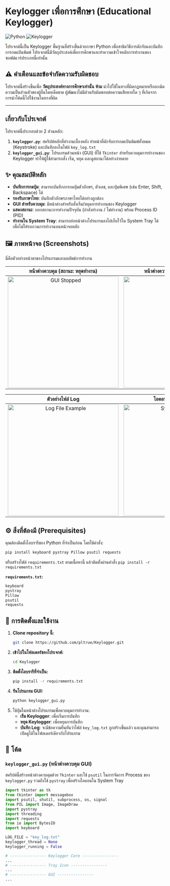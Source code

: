# Keylogger เพื่อการศึกษา (Educational Keylogger)

![Python](https://img.shields.io/badge/python-3.8+-blue.svg)
![Keylogger](https://img.shields.io/badge/Keylogger-8A2BE2)

โปรเจกต์นี้เป็น Keylogger พื้นฐานที่สร้างขึ้นด้วยภาษา Python เพื่อสาธิตวิธีการดักจับและบันทึกการกดแป้นพิมพ์ โปรเจกต์นี้มีวัตถุประสงค์เพื่อการศึกษาและทำความเข้าใจหลักการทำงานของซอฟต์แวร์ประเภทนี้เท่านั้น

## ⚠️ คำเตือนและข้อจำกัดความรับผิดชอบ

โปรเจกต์นี้สร้างขึ้นเพื่อ **วัตถุประสงค์ทางการศึกษาเท่านั้น** **ห้าม** นำไปใช้ในทางที่ผิดกฎหมายหรือละเมิดความเป็นส่วนตัวของผู้อื่นโดยเด็ดขาด ผู้พัฒนาไม่มีส่วนรับผิดชอบต่อความเสียหายใด ๆ ที่เกิดจากการนำโค้ดนี้ไปใช้งานในทางที่ผิด

---

## เกี่ยวกับโปรเจกต์

โปรเจกต์นี้ประกอบด้วย 2 ส่วนหลัก:
1.  **`keylogger.py`**: สคริปต์หลักที่ทำงานเบื้องหลัง ทำหน้าที่ดักจับการกดแป้นพิมพ์ทั้งหมด (Keystroke) และบันทึกลงในไฟล์ `key_log.txt`
2.  **`keylogger_gui.py`**: โปรแกรมส่วนหน้า (GUI) ที่ใช้ `Tkinter` สำหรับควบคุมการทำงานของ Keylogger ทำให้ผู้ใช้สามารถสั่ง เริ่ม, หยุด และดูสถานะได้อย่างง่ายดาย

## ✨ คุณสมบัติหลัก

-   **บันทึกการกดปุ่ม**: สามารถบันทึกการกดปุ่มตัวอักษร, ตัวเลข, และปุ่มพิเศษ (เช่น Enter, Shift, Backspace) ได้
-   **รองรับภาษาไทย**: บันทึกตัวอักษรภาษาไทยได้อย่างถูกต้อง
-   **GUI สำหรับควบคุม**: มีหน้าต่างสำหรับสั่งเริ่ม/หยุดการทำงานของ Keylogger
-   **แสดงสถานะ**: บอกสถานะการทำงานปัจจุบัน (กำลังทำงาน / ไม่ทำงาน) พร้อม Process ID (PID)
-   **ทำงานใน System Tray**: สามารถย่อหน้าต่างโปรแกรมลงไปเก็บไว้ใน System Tray ได้ เพื่อไม่ให้รบกวนการทำงานบนหน้าจอหลัก

## 🖼️ ภาพหน้าจอ (Screenshots)

นี่คือตัวอย่างหน้าตาของโปรแกรมและผลลัพธ์การทำงาน

| หน้าต่างควบคุม (สถานะ: หยุดทำงาน) | หน้าต่างควบคุม (สถานะ: กำลังทำงาน) |
| :------------------------------: | :--------------------------------: |
| <!-- Placeholder for image 1: GUI stopped --> <img src="https://img5.pic.in.th/file/secure-sv1/Screenshot-2025-07-29-003251.png" alt="GUI Stopped" width="350"> | <!-- Placeholder for image 2: GUI running --> <img src="https://img2.pic.in.th/pic/Screenshot-2025-07-29-003347.png" alt="GUI Running" width="350"> |

| ตัวอย่างไฟล์ Log | ไอคอนใน System Tray | กล่องข้อความแจ้งเตือน |
| :---------------------------: | :-----------------: | :-----------------: |
| <!-- Placeholder for image 3: Log file example --> <img src="https://img2.pic.in.th/pic/Screenshot-2025-07-29-003530.png" alt="Log File Example" width="350"> | <!-- Placeholder for image 4: Tray icon --> <img src="https://cdn-icons-png.flaticon.com/128/4616/4616403.png" alt="System Tray Icon" width="350"> | <!-- Placeholder for image 5: Message box --> <img src="https://img5.pic.in.th/file/secure-sv1/Screenshot-2025-07-29-003557.png" alt="Message Box" width="350"> |


## ⚙️ สิ่งที่ต้องมี (Prerequisites)

คุณต้องติดตั้งไลบรารีของ Python ที่จำเป็นก่อน โดยใช้คำสั่ง:

```bash
pip install keyboard pystray Pillow psutil requests
```

หรือสร้างไฟล์ `requirements.txt` ตามเนื้อหานี้ แล้วติดตั้งผ่านคำสั่ง `pip install -r requirements.txt`

**`requirements.txt`:**
```txt
keyboard
pystray
Pillow
psutil
requests
```

## 🚀 การติดตั้งและใช้งาน

1.  **Clone repository นี้:**
    ```bash
    git clone https://github.com/pltrue/Keylogger.git
    ```
2.  **เข้าไปในโฟลเดอร์ของโปรเจกต์:**
    ```bash
    cd Keylogger
    ```
3.  **ติดตั้งไลบรารีที่จำเป็น:**
    ```bash
    pip install -r requirements.txt
    ```
4.  **รันโปรแกรม GUI:**
    ```bash
    python keylogger_gui.py
    ```
5.  ใช้ปุ่มในหน้าต่างโปรแกรมเพื่อควบคุมการทำงาน:
    -   **เริ่ม Keylogger**: เพื่อเริ่มการบันทึก
    -   **หยุด Keylogger**: เพื่อหยุดการบันทึก
    -   **บันทึก Log**: จะมีข้อความยืนยันว่าไฟล์ `key_log.txt` ถูกสร้างขึ้นแล้ว และคุณสามารถเปิดดูได้ในโฟลเดอร์เดียวกับโปรแกรม

## 📝 โค้ด

### `keylogger_gui.py` (หน้าต่างควบคุม GUI)
สคริปต์นี้สร้างหน้าต่างควบคุมด้วย `Tkinter` และใช้ `psutil` ในการจัดการ Process ของ `keylogger.py` รวมถึงใช้ `pystray` เพื่อสร้างไอคอนใน System Tray

```python
import tkinter as tk
from tkinter import messagebox
import psutil, shutil, subprocess, os, signal
from PIL import Image, ImageDraw
import pystray
import threading
import requests
from io import BytesIO
import keyboard

LOG_FILE = "key_log.txt"
keylogger_thread = None
keylogger_running = False

# ---------------- Keylogger Core ----------------
...
# ---------------- Tray Icon ----------------
...
# ---------------- GUI ----------------
...
```
